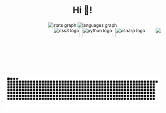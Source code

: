<h1 align="center">Hi 👋! </h1>

###
<div>
   <div align="center">
      <img src="https://github-readme-stats.vercel.app/api?username=huaichen446&hide_title=false&hide_rank=false&show_icons=true&include_all_commits=true&count_private=true&disable_animations=false&theme=dracula&locale=en&hide_border=false" height="150" alt="stats graph" />
     <img src="https://github-readme-stats.vercel.app/api/top-langs?username=huaichen446&locale=en&hide_title=false&layout=compact&card_width=400&langs_count=5&theme=dracula&hide_border=false" height="150" alt="languages graph"  />
   </div>
   
   <img align="right" height="150" src="https://i.imgflip.com/65efzo.gif"  />
   
   <div style="display: flex; justify-content: center; margin-left: 25%;">
     <img src="https://cdn.jsdelivr.net/gh/devicons/devicon/icons/css3/css3-original.svg" height="30" alt="css3 logo" />
     <img width="12" />
     <img src="https://cdn.jsdelivr.net/gh/devicons/devicon/icons/python/python-original.svg" height="30" alt="python logo" />
     <img width="12" />
     <img src="https://cdn.jsdelivr.net/gh/devicons/devicon/icons/csharp/csharp-original.svg" height="30" alt="csharp logo" />
   </div>
</div

<br clear="both">
<div align="center">
  <img src="https://raw.githubusercontent.com/huaichen446/huaichen446/output/snake.svg" alt="Snake animation">
</div>

###
<!---
huaichen446/huaichen446 is a ✨ special ✨ repository because its `README.md` (this file) appears on your GitHub profile.
You can click the Preview link to take a look at your changes.
--->
